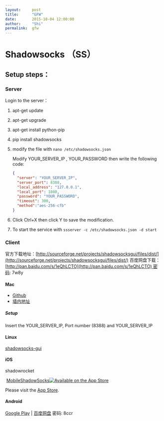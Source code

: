 ```yaml
---
layout:     post
title:      "GFW"
date:       2015-10-04 12:00:00
author:     "Shi"
permalink:  gfw
---
```


# Shadowsocks （SS）

## Setup steps：

### Server

Login to the server：

1. apt-get update

2. apt-get upgrade

3. apt-get install python-pip

4. pip install shadowsocks

5. modify the file with `nano /etc/shadowsocks.json`

   Modify YOUR_SERVER_IP , YOUR_PASSWORD then write the following code:

   ```json
   {
     "server": "YOUR_SERVER_IP",
     "server_port": 8388,  
     "local_address": "127.0.0.1",  
     "local_port": 1080,  
     "password": "YOUR_PASSWORD",
     "timeout": 300,  
     "method":"aes-256-cfb"
   }
   ```

6. Click Ctrl+X then click Y to save the modification.

7. To start the service with `ssserver -c /etc/shadowsocks.json -d start `

### Client

官方下载地址：[http://sourceforge.net/projects/shadowsocksgui/files/dist/](http://sourceforge.net/projects/shadowsocksgui/files/dist/)
百度网盘下载：[http://pan.baidu.com/s/1eQhLCTO](http://pan.baidu.com/s/1eQhLCTO) 密码: 7w8y

#### Mac

- [Github](https://github.com/shadowsocks/shadowsocks-iOS/releases)
- [墙内地址](http://getchrome.sinaapp.com/)

##### Setup

Insert the YOUR_SERVER_IP, Port number (8388) and YOUR_SERVER_IP

#### Linux 

[shadowsocks-gui](https://github.com/shadowsocks/shadowsocks-gui)

#### iOS

shadowrocket

 [MobileShadowSocks](https://github.com/shadowsocks/shadowsocks-iOS/tree/master)[![Available on the App Store](https://camo.githubusercontent.com/32145ebda8f8af17efbc9e2f411d0995416d97ea/68747470733a2f2f7261772e6769746875622e636f6d2f736861646f77736f636b732f736861646f77736f636b732d694f532f6d61737465722f61707073746f72652e706e67)](https://itunes.apple.com/us/app/shadowsocks/id665729974?ls=1&mt=8)

Please visit the [App Store](https://itunes.apple.com/us/app/shadowsocks/id665729974?ls=1&mt=8).

#### Android

[Google Play](https://play.google.com/store/apps/details?id=com.github.shadowsocks) | [百度网盘](http://pan.baidu.com/s/1kTIdvV5) 密码: 8ccr

